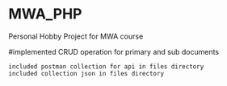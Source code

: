 # MWA_PHP
Personal Hobby Project for MWA course

#implemented CRUD operation for primary and sub documents

	included postman collection for api in files directory
	included collection json in files directory